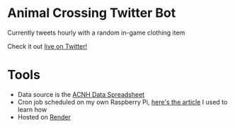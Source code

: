 # Animal Crossing Twitter Bot
Currently tweets hourly with a random in-game clothing item

Check it out [live on Twitter!](https://twitter.com/ac_clothing_bot)

# Tools
- Data source is the [ACNH Data Spreadsheet](https://docs.google.com/spreadsheets/d/13d_LAJPlxMa_DubPTuirkIV4DERBMXbrWQsmSh8ReK4/edit#gid=1022368750)
- Cron job scheduled on my own Raspberry Pi, [here's the article](https://raspberrytips.com/schedule-task-raspberry-pi/) I used to learn how
- Hosted on [Render](https://render.com/)

